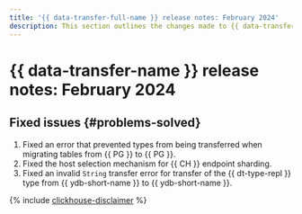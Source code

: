 ```yaml
---
title: '{{ data-transfer-full-name }} release notes: February 2024'
description: This section outlines the changes made to {{ data-transfer-name }} in February 2024.
---
```


# {{ data-transfer-name }} release notes: February 2024

## Fixed issues {#problems-solved}

1. Fixed an error that prevented types from being transferred when migrating tables from {{ PG }} to {{ PG }}.
1. Fixed the host selection mechanism for {{ CH }} endpoint sharding.
1. Fixed an invalid `String` transfer error for transfer of the {{ dt-type-repl }} type from {{ ydb-short-name }} to {{ ydb-short-name }}.

{% include [clickhouse-disclaimer](../../_includes/clickhouse-disclaimer.md) %}
